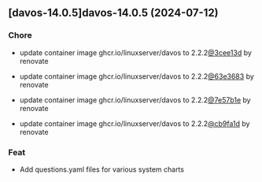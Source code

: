 

## [davos-14.0.5]davos-14.0.5 (2024-07-12)

### Chore



- update container image ghcr.io/linuxserver/davos to 2.2.2[@3cee13d](https://github.com/3cee13d) by renovate

- update container image ghcr.io/linuxserver/davos to 2.2.2[@63e3683](https://github.com/63e3683) by renovate

- update container image ghcr.io/linuxserver/davos to 2.2.2[@7e57b1e](https://github.com/7e57b1e) by renovate

- update container image ghcr.io/linuxserver/davos to 2.2.2[@cb9fa1d](https://github.com/cb9fa1d) by renovate

### Feat



- Add questions.yaml files for various system charts